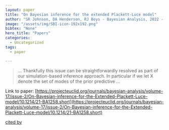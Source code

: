 ```yaml
---
layout: paper
title: "On Bayesian inference for the extended Plackett-Luce model"
author: "SR Johnson, DA Henderson, RJ Boys - Bayesian Analysis, 2022 - projecteuclid.org"
image: "/assets/img/SBI-icon-192x192.png"
bibtex: "None"
hero_title: "Papers"
categories:
  - Uncategorized
tags:
  - paper

---
```

>… Thankfully this issue can be straightforwardly resolved as part of our simulation-based inference approach. In particular if we let X denote the set of modes of the prior predictive …

Link to paper: [https://projecteuclid.org/journals/bayesian-analysis/volume-17/issue-2/On-Bayesian-inference-for-the-Extended-Plackett-Luce-model/10.1214/21-BA1258.short](https://projecteuclid.org/journals/bayesian-analysis/volume-17/issue-2/On-Bayesian-inference-for-the-Extended-Plackett-Luce-model/10.1214/21-BA1258.short)

[cited by](https://scholar.google.com/scholar?cites=1641859515038182481&as_sdt=2005&sciodt=0,5&hl=en&num=20)
